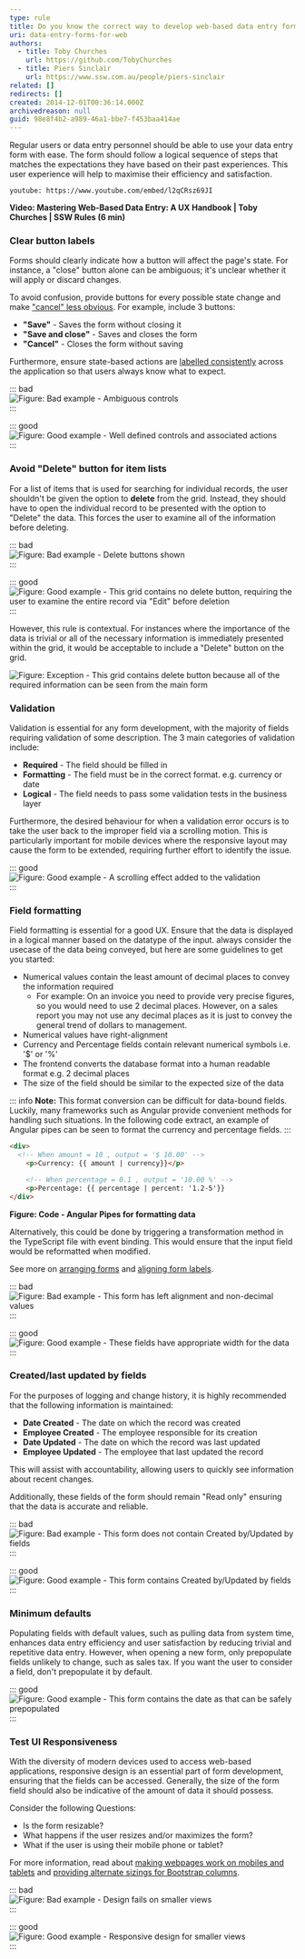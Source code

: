 ```yaml
---
type: rule
title: Do you know the correct way to develop web-based data entry forms?
uri: data-entry-forms-for-web
authors:
  - title: Toby Churches
    url: https://github.com/TobyChurches
  - title: Piers Sinclair
    url: https://www.ssw.com.au/people/piers-sinclair
related: []
redirects: []
created: 2014-12-01T00:36:14.000Z
archivedreason: null
guid: 98e8f4b2-a989-46a1-bbe7-f453baa414ae
---
```

Regular users or data entry personnel should be able to use your data entry form with ease. The form should follow a logical sequence of steps that matches the expectations they have based on their past experiences. This user experience will help to maximise their efficiency and satisfaction.

<!--endintro-->

`youtube: https://www.youtube.com/embed/l2qCRsz69JI`

**Video: Mastering Web-Based Data Entry: A UX Handbook | Toby Churches | SSW Rules (6 min)**

### Clear button labels

Forms should clearly indicate how a button will affect the page's state. For instance, a "close" button alone can be ambiguous; it's unclear whether it will apply or discard changes.

To avoid confusion, provide buttons for every possible state change and make ["cancel" less obvious](do-you-make-your-cancel-button-less-obvious). For example, include 3 buttons:

* **"Save"** - Saves the form without closing it
* **"Save and close"** - Saves and closes the form
* **"Cancel"** - Closes the form without saving

Furthermore, ensure state-based actions are [labelled consistently](/label-buttons-consistently/) across the application so that users always know what to expect.

::: bad  
![Figure: Bad example - Ambiguous controls](./bad-form-controls.png)  
:::

::: good  
![Figure: Good example - Well defined controls and associated actions](./Good-form-controls.png)  
:::

### Avoid "Delete" button for item lists

For a list of items that is used for searching for individual records, the user shouldn't be given the option to **delete** from the grid. Instead, they should have to open the individual record to be presented with the option to "Delete" the data. This forces the user to examine all of the information before deleting.

::: bad  
![Figure: Bad example - Delete buttons shown](./Delete-Button-grid.png)  
:::

::: good  
![Figure: Good example - This grid contains no delete button, requiring the user to examine the entire record via "Edit" before deletion](./NoDeleteButtonOnGrid.png)  
:::

However, this rule is contextual. For instances where the importance of the data is trivial or all of the necessary information is immediately presented within the grid, it would be acceptable to include a "Delete" button on the grid.

![Figure: Exception - This grid contains delete button because all of the required information can be seen from the main form](./AppropriateUseOfRemove.png)  

### Validation

Validation is essential for any form development, with the majority of fields requiring validation of some description. The 3 main categories of validation include:

* **Required** - The field should be filled in
* **Formatting** - The field must be in the correct format. e.g. currency or date
* **Logical** - The field needs to pass some validation tests in the business layer

Furthermore, the desired behaviour for when a validation error occurs is to take the user back to the improper field via a scrolling motion. This is particularly important for mobile devices where the responsive layout may cause the form to be extended, requiring further effort to identify the issue. 

::: good  
![Figure: Good example - A scrolling effect added to the validation](./validation-scroll.gif)  
:::

### Field formatting

Field formatting is essential for a good UX. Ensure that the data is displayed in a logical manner based on the datatype of the input. always consider the usecase of the data being conveyed, but here are some guidelines to get you started:

* Numerical values contain the least amount of decimal places to convey the information required  
  * For example: On an invoice you need to provide very precise figures, so you would need to use 2 decimal places. However, on a sales report you may not use any decimal places as it is just to convey the general trend of dollars to management.
* Numerical values have right-alignment
* Currency and Percentage fields contain relevant numerical symbols i.e. '$' or '%'
* The frontend converts the database format into a human readable format e.g. 2 decimal places
* The size of the field should be similar to the expected size of the data

::: info
**Note:** This format conversion can be difficult for data-bound fields. Luckily, many frameworks such as Angular provide convenient methods for handling such situations. In the following code extract, an example of Angular pipes can be seen to format the currency and percentage fields.
:::

``` html
<div>
  <!-- When amount = 10 , output = '$ 10.00' -->
    <p>Currency: {{ amount | currency}}</p>

    <!-- When percentage = 0.1 , output = '10.00 %' -->
    <p>Percentage: {{ percentage | percent: '1.2-5'}}
</div>
```
**Figure: Code - Angular Pipes for formatting data**

Alternatively, this could be done by triggering a transformation method in the TypeScript file with event binding. This would ensure that the input field would be reformatted when modified.

See more on [arranging forms](/do-you-know-how-to-arrange-forms) and [aligning form labels](/how-to-align-your-form-labels).


::: bad  
![Figure: Bad example - This form has left alignment and non-decimal values](./Bad-Example-Form-Formating.png)  
:::

::: good  
![Figure: Good example - These fields have appropriate width for the data](./Good-Example-Form-Formating.png)  
:::

### Created/last updated by fields

For the purposes of logging and change history, it is highly recommended that the following information is maintained:

* **Date Created** - The date on which the record was created
* **Employee Created** - The employee responsible for its creation 
* **Date Updated** - The date on which the record was last updated
* **Employee Updated** - The employee that last updated the record 

This will assist with accountability, allowing users to quickly see information about recent changes.

Additionally, these fields of the form should remain "Read only" ensuring that the data is accurate and reliable.

::: bad  
![Figure: Bad example - This form does not contain Created by/Updated by fields](./NoCreatedUpdatedField.png)  
:::

::: good  
![Figure: Good example - This form contains Created by/Updated by fields](./FormWithCreatedUpdatedFields.png)  
:::

### Minimum defaults

Populating fields with default values, such as pulling data from system time, enhances data entry efficiency and user satisfaction by reducing trivial and repetitive data entry. However, when opening a new form, only prepopulate fields unlikely to change, such as sales tax. If you want the user to consider a field, don't prepopulate it by default.

::: good  
![Figure: Good example - This form contains the date as that can be safely prepopulated](./minimum-defaults.png)  
:::

### Test UI Responsiveness

With the diversity of modern devices used to access web-based applications, responsive design is an essential part of form development, ensuring that the fields can be accessed. Generally, the size of the form field should also be indicative of the amount of data it should possess.

Consider the following Questions:

* Is the form resizable? 
* What happens if the user resizes and/or maximizes the form? 
* What if the user is using their mobile phone or tablet?

For more information, read about [making webpages work on mobiles and tablets](/responsive-design) and [providing alternate sizings for Bootstrap columns](/do-you-provide-alternate-sizings-for-bootstrap-columns).

::: bad  
![Figure: Bad example - Design fails on smaller views](./Bad-responsive.png)  
:::

::: good  
![Figure: Good example - Responsive design for smaller views](./Good-responsive.png)  
:::